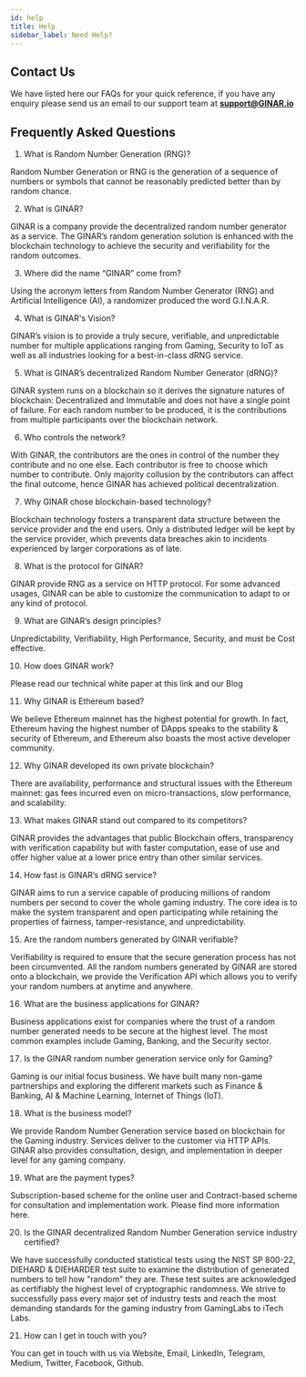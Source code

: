 ```yaml
---
id: help
title: Help
sidebar_label: Need Help?
---
```



## Contact Us

We have listed here our FAQs for your quick reference, if you have any enquiry please send us an email to our support team at **support@GINAR.io**


## Frequently Asked Questions

1. What is Random Number Generation (RNG)? 

Random Number Generation or RNG is the generation of a sequence of numbers or symbols that cannot be reasonably predicted better than by random chance. 

2. What is GINAR?

GINAR is a company provide the decentralized random number generator as a service. The GINAR’s random generation solution is enhanced with the blockchain technology to achieve the security and verifiability for the random outcomes. 

3. Where did the name “GINAR” come from?

Using the acronym letters from Random Number Generator (RNG) and Artificial Intelligence (AI), a randomizer produced the word G.I.N.A.R.

4. What is GINAR's Vision?

GINAR’s vision is to provide a truly secure, verifiable, and unpredictable number for multiple applications ranging from Gaming, Security to IoT as well as all industries looking for a best-in-class dRNG service.

5. What is GINAR’s decentralized Random Number Generator (dRNG)?

GINAR system runs on a blockchain so it derives the signature natures of blockchain: Decentralized and Immutable and does not have a single point of failure. For each random number to be produced, it is the contributions from multiple participants over the blockchain network.

6. Who controls the network? 

With GINAR, the contributors are the ones in control of the number they contribute and no one else. Each contributor is free to choose which number to contribute. Only majority collusion by the contributors can affect the final outcome, hence GINAR has achieved political decentralization.

7. Why GINAR chose blockchain-based technology?

Blockchain technology fosters a transparent data structure between the service provider and the end users. Only a distributed ledger will be kept by the service provider, which prevents data breaches akin to incidents experienced by larger corporations as of late.

8. What is the protocol for GINAR?

GINAR provide RNG as a service on HTTP protocol. For some advanced usages, GINAR can be able to customize the communication to adapt to or any kind of protocol.


9. What are GINAR’s design principles?

Unpredictability, Verifiability, High Performance, Security, and must be Cost effective.

10. How does GINAR work?

Please read our technical white paper at this link and our Blog

11. Why GINAR is Ethereum based?

We believe Ethereum mainnet has the highest potential for growth. In fact, Ethereum having the highest number of DApps speaks to the stability & security of Ethereum, and Ethereum also boasts the most active developer community.

12. Why GINAR developed its own private blockchain?

There are availability, performance and structural issues with the Ethereum mainnet: gas fees incurred even on micro-transactions, slow performance, and scalability.

13. What makes GINAR stand out compared to its competitors?

GINAR provides the advantages that public Blockchain offers,  transparency with verification capability but with faster computation, ease of use and offer higher value at a lower price entry than other similar services. 

14. How fast is GINAR’s dRNG service?

GINAR aims to run a service capable of producing millions of random
numbers per second to cover the whole gaming industry. The core idea is to make the system transparent and open participating while retaining the properties of fairness, tamper-resistance, and unpredictability.

15. Are the random numbers generated by GINAR verifiable?

Verifiability is required to ensure that the secure generation process has not been circumvented. All the random numbers generated by GINAR are stored onto a blockchain, we provide the Verification API which allows you to verify your random numbers at anytime and anywhere.

16. What are the business applications for GINAR?

Business applications exist for companies where the trust of a random number generated needs to be secure at the highest level. The most common examples include Gaming, Banking, and the Security sector. 

17. Is the GINAR random number generation service only for Gaming?

Gaming is our initial focus business. We have built many non-game partnerships and exploring the different markets such as Finance & Banking, AI & Machine Learning, Internet of Things (IoT).

18. What is the business model?

We provide Random Number Generation service based on blockchain for the Gaming industry. Services deliver to the customer via HTTP APIs.
GINAR also provides consultation, design, and implementation in deeper level for any gaming company. 

19. What are the payment types?

Subscription-based scheme for the online user and Contract-based scheme for consultation and implementation work. Please find more information here.

20. Is the GINAR decentralized Random Number Generation service industry certified?

We have successfully conducted statistical tests using the NIST SP 800-22, DIEHARD & DIEHARDER test suite to examine the distribution of generated numbers to tell how "random" they are. These test suites are acknowledged as certifiably the highest level of cryptographic randomness. We strive to successfully pass every major set of industry tests and reach the most demanding standards for the gaming industry from GamingLabs to  iTech Labs.

21. How can I get in touch with you?

You can get in touch with us via Website, Email, LinkedIn, Telegram, Medium, Twitter, Facebook, Github.


